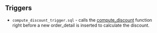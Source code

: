 ## Triggers

- `compute_discount_trigger.sql` - calls the [compute_discount](../functions/compute_discount.sql) function right before a new order_detail is inserted to calculate the discount.
